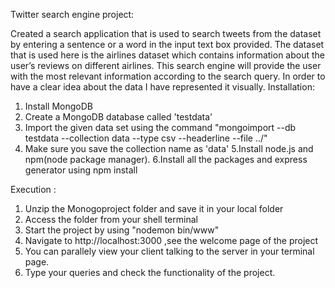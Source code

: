 Twitter search engine project:

Created a search application that is used to search tweets from the dataset by entering a sentence or a word in the input text box provided. The dataset that is used here is the airlines dataset which contains information about the user’s reviews on different airlines. This search engine will provide the user with the most relevant information according to the search query. In order to have a clear idea about the data I have represented it visually.
Installation:
1. Install MongoDB 
2. Create a MongoDB database called 'testdata'
3. Import the given data set using the command "mongoimport --db testdata --collection data --type csv --headerline --file ../"
4. Make sure you save the collection name as 'data'
5.Install node.js and npm(node package manager).
6.Install all the packages and express generator using npm install 

Execution :

1. Unzip the Monogoproject folder and save it in your local folder
2. Access the folder from your shell terminal
3. Start the project by using "nodemon bin/www"
4. Navigate to http://localhost:3000 ,see the welcome page of the project
5. You can parallely view your client talking to the server in your terminal page.
6. Type your queries and check the functionality of the project.

